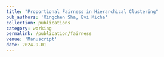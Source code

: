 ```yaml
---
title: "Proportional Fairness in Hierarchical Clustering"
pub_authors: 'Xingchen Sha, Evi Micha'
collection: publications
category: working
permalink: /publication/fairness
venue: 'Manuscript'
date: 2024-9-01
---
```


